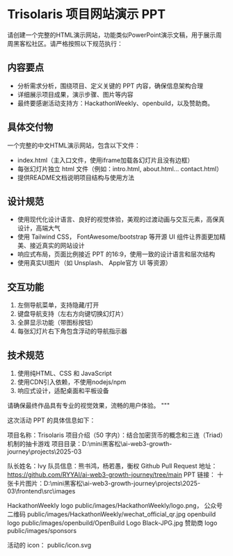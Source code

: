 # Trisolaris 项目网站演示 PPT

请创建一个完整的HTML演示网站，功能类似PowerPoint演示文稿，用于展示周周黑客松社区。请严格按照以下规范执行：

## 内容要点
- 分析需求分析，围绕项目、定义关键的 PPT 内容，确保信息架构合理
- 详细展示项目成果，演示步骤、图片等内容
- 最终要感谢活动支持方：HackathonWeekly、openbuild，以及赞助商。

## 具体交付物
一个完整的中文HTML演示网站，包含以下文件：
- index.html（主入口文件，使用iframe加载各幻灯片且没有边框）
- 每张幻灯片独立 html 文件（例如：intro.html, about.html... contact.html）
- 提供README文档说明项目结构与使用方法

## 设计规范
- 使用现代化设计语言、良好的视觉体验，美观的过渡动画与交互元素，高保真设计，高端大气
- 使用 Tailwind CSS， FontAwesome/bootstrap 等开源 UI 组件让界面更加精美、接近真实的网站设计
- 响应式布局，页面比例接近 PPT 的16:9，使用一致的设计语言和层次结构
- 使用真实UI图片（如 Unsplash、 Apple官方 UI 等资源）

## 交互功能
1. 左侧导航菜单，支持隐藏/打开
2. 键盘导航支持（左右方向键切换幻灯片）
3. 全屏显示功能（带图标按钮）
4. 每张幻灯片右下角包含浮动的导航指示器

## 技术规范
1. 使用纯HTML、CSS 和 JavaScript
2. 使用CDN引入依赖，不使用nodejs/npm
3. 响应式设计，适配桌面和平板设备

请确保最终作品具有专业的视觉效果，流畅的用户体验。
"""

这次活动 PPT 的具体信息如下：

项目名称：Trisolaris	项目介绍（50 字内）：结合加密货币的概念和三连（Triad）机制的抽卡游戏
项目目录：D:\mini黑客松\ai-web3-growth-journey\projects\2025-03

队长姓名：Ivy	队员信息：熊书鸿，杨若愚，衡权	
Github Pull Request 地址：https://github.com/RYYAI/ai-web3-growth-journey/tree/main
PPT 链接：
十张卡片图片：D:\mini黑客松\ai-web3-growth-journey\projects\2025-03\frontend\src\images


HackathonWeekly logo public/images/HackathonWeekly/logo.png， 公众号二维码 public/images/HackathonWeekly/wechat_official_qr.jpg
openbuild logo public/images/openbuild/OpenBuild Logo Black-JPG.jpg
赞助商 logo public/images/sponsors

活动的 icon： public/icon.svg

